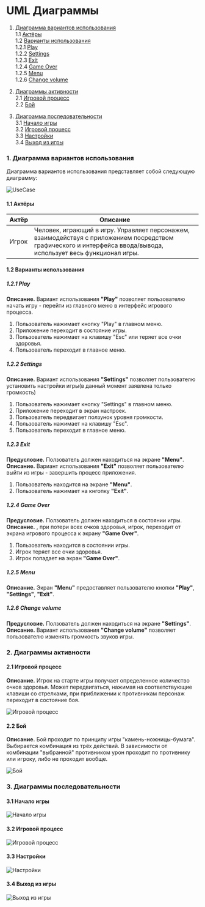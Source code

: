 # UML Диаграммы
1. [Диаграмма вариантов использования](#1)<br>
1.1 [Актёры](#1.1)<br>
1.2 [Варианты использования](#1.2)<br>
1.2.1 [Play](#1.2.1)<br>
1.2.2 [Settings](#1.2.2)<br>
1.2.3 [Exit](#1.2.3)<br>
1.2.4 [Game Over](#1.2.4)<br>
1.2.5 [Menu](#1.2.5)<br>
1.2.6 [Change volume](#1.2.6)<br>

2. [Диаграммы активности](#2)<br>
2.1 [Игровой процесс](#2.1)<br>
2.2 [Бой](#2.2)<br>

3. [Диаграмма последовательности](#3)  
3.1 [Начало игры](#3.1)<br>
3.2 [Игровой процесс](#3.2)<br>
3.3 [Настройки](#3.3)<br>
3.4 [Выход из игры](#3.4)<br>

<a name="1"/>

### 1. Диаграмма вариантов использования 
Диаграмма вариантов использования представляет собой следующую диаграмму:

![UseCase](https://github.com/Tsaryok/tritpo-project-WildPixel/blob/master/Диаграммы/Use%20Case/UseCase.PNG?raw=true)

<a name="1.1"/>

#### 1.1 Актёры
Актёр | Описание
--- | ---
Игрок|Человек, играющий в игру. Управляет персонажем, взаимодействуя с приложением посредством графического и интерфейса ввода/вывода, использует весь функционал игры.

<a name="1.2"/>

#### 1.2 Варианты использования

<a name="1.2.1"/>

##### 1.2.1 Play
**Описание.** Вариант использования **"Play"** позволяет пользователю начать игру - перейти из главного меню в интерфейс игрового процесса.

1. Пользователь нажимает кнопку "Play" в главном меню.
2. Приложение переходит в состояние игры.
3. Пользователь нажимает на клавишу "Esc" или теряет все очки здоровья.
4. Пользователь переходит в главное меню.

<a name="1.2.2"/>

##### 1.2.2 Settings
**Описание.** Вариант использования **"Settings"** позволяет пользователю установить настройки игры(в данный момент заявлена только громкость)

1. Пользователь нажимает кнопку "Settings" в главном меню.
2. Приложение переходит в экран настроек.
3. Пользователь передвигает ползунок уровня громкости.
4. Пользователь нажимает на клавишу "Esc".
5. Пользователь переходит в главное меню.

<a name="1.2.3"/>

##### 1.2.3 Exit
**Предусловие.** Ползователь должен находиться на экране **"Menu"**.
**Описание.** Вариант использования **"Exit"** позволяет пользователю выйти из игры - завершить процесс приложения.

1. Пользователь находится на экране **"Menu"**.
2. Пользователь нажимает на кнгопку **"Exit"**.

<a name="1.2.4"/>

##### 1.2.4 Game Over
**Предусловие.** Ползователь должен находиться в состоянии игры.
**Описание.** , при потери всех очков здоровья, игрок, переходит от экрана игрового процесса к экрану **"Game Over"**.

1. Пользователь находится в состоянии игры.
2. Игрок теряет все очки здоровья.
3. Игрок попадает на экран **"Game Over"**.

<a name="1.2.5"/>

##### 1.2.5 Menu
**Описание.** Экран **"Menu"** предоставляет пользователю кнопки **"Play"**, **"Settings"**, **"Exit"**.

<a name="1.2.6"/>

##### 1.2.6 Change volume
**Предусловие.** Ползователь должен находиться на экране **"Settings"**.
**Описание.** Вариант использования **"Change volume"** позволяет пользователю изменять громкость звуков игры.

### 2. Диаграммы активности

<a name="2.1"/>

#### 2.1 Игровой процесс
**Описание.** Игрок на старте игры получает определенное количество очков здоровья. Может передвигаться, нажимая на соответствующие клавиши со стрелками, при приближении к противникам персонаж переходит в состояние боя. 

![Игровой процесс](https://github.com/Tsaryok/tritpo-project-WildPixel/blob/master/Диаграммы/Activity/ActivityGameProcess.PNG?raw=true)

<a name="2.2"/>

#### 2.2 Бой
**Описание.** Бой проходит по принципу игры "камень-ножницы-бумага". Выбирается комбинация из трёх действий. В зависимости от комбинации "выбранной" противником урон проходит по противнику или игроку, либо не проходит вообще.

![Бой](https://github.com/Tsaryok/tritpo-project-WildPixel/blob/master/Диаграммы/Activity/ActivityBattle.PNG?raw=true)

<a name="3"/>

### 3. Диаграммы последовательности

<a name="3.1"/>

#### 3.1 Начало игры

![Начало игры](https://github.com/Tsaryok/tritpo-project-WildPixel/blob/master/Диаграммы/Sequence/SequenceStartGame.PNG?raw=true)

<a name="3.2"/>

#### 3.2 Игровой процесс

![Игровой процесс](https://github.com/Tsaryok/tritpo-project-WildPixel/blob/master/Диаграммы/Sequence/SequenceGameProcess.PNG?raw=true)

<a name="3.3"/>

#### 3.3 Настройки

![Настройки](https://github.com/Tsaryok/tritpo-project-WildPixel/blob/master/Диаграммы/Sequence/SequenceSettings.PNG?raw=true)

<a name="3.4"/>

#### 3.4 Выход из игры

![Выход из игры](https://github.com/Tsaryok/tritpo-project-WildPixel/blob/master/Диаграммы/Sequence/SequenceExitGame.PNG?raw=true)


